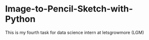 # Image-to-Pencil-Sketch-with-Python
This is my fourth task for data science intern at letsgrowmore (LGM)
